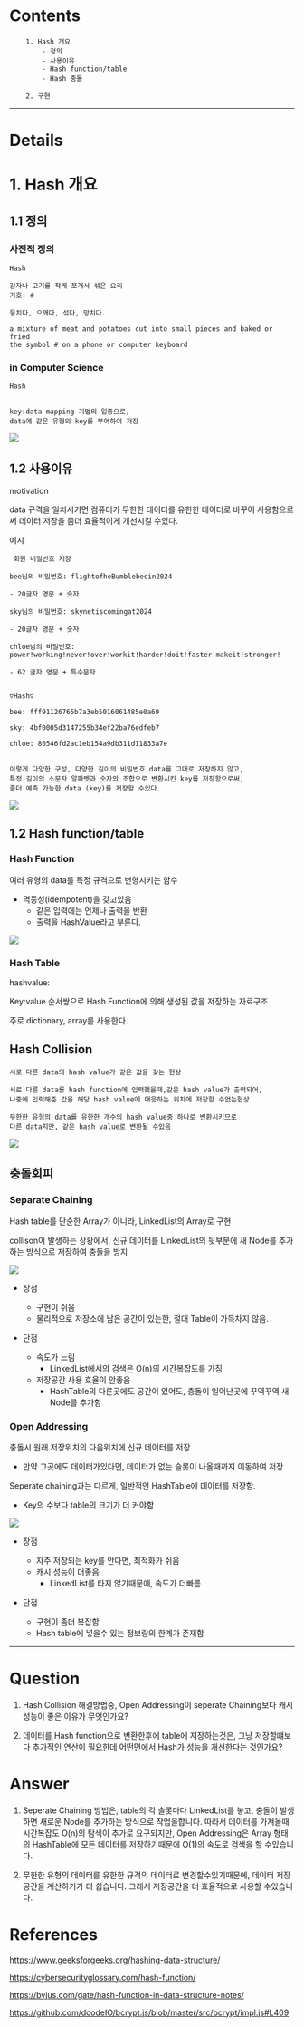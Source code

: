 # Contents

```
    1. Hash 개요
        - 정의
        - 사용이유
        - Hash function/table
        - Hash 충돌

    2. 구현
```

---

# Details

# 1. Hash 개요

## 1.1 정의

### 사전적 정의

```
Hash

감자나 고기를 작게 쪼개서 섞은 요리
기호: #

뭉치다, 으깨다, 섞다, 망치다.

a mixture of meat and potatoes cut into small pieces and baked or fried
the symbol # on a phone or computer keyboard
```

### in Computer Science

```
Hash


key:data mapping 기법의 일종으로,
data에 같은 유형의 key를 부여하여 저장

```

![](https://media.geeksforgeeks.org/wp-content/uploads/20200609180838/HashingDataStructure-min.png)

## 1.2 사용이유

motivation

data 규격을 일치시키면 컴퓨터가 무한한 데이터를 유한한 데이터로 바꾸어 사용함으로써
데이터 저장을 좀더 효율적이게 개선시킬 수있다.

예시

```
 회원 비밀번호 저장

bee님의 비밀번호: flightofheBumblebeein2024

- 20글자 영문 + 숫자

sky님의 비밀번호: skynetiscomingat2024

- 20글자 영문 + 숫자

chloe님의 비밀번호: power!working!never!over!workit!harder!doit!faster!makeit!stronger!

- 62 글자 영문 + 특수문자


▽Hash▽

bee: fff91126765b7a3eb5016061485e0a69

sky: 4bf0005d3147255b34ef22ba76edfeb7

chloe: 80546fd2ac1eb154a9db311d11833a7e


이렇게 다양한 구성, 다양한 길이의 비밀번호 data를 그대로 저장하지 않고,
특정 길이의 소문자 알파벳과 숫자의 조합으로 변환시킨 key를 저장함으로써,
좀더 예측 가능한 data (key)를 저장할 수있다.
```

![](https://media.geeksforgeeks.org/wp-content/uploads/20220701080941/ComponentsofHashing-660x342.png)

## 1.2 Hash function/table

### Hash Function

여러 유형의 data를 특정 규격으로 변형시키는 함수

- 멱등성(idempotent)을 갖고있음
  - 같은 입력에는 언제나 출력을 반환
  - 출력을 HashValue라고 부른다.

![](https://cybersecurityglossary.com/wp-content/uploads/2019/07/Hash-function.jpg)

### Hash Table

hashvalue:

Key:value 순서쌍으로
Hash Function에 의해 생성된 값을 저장하는 자료구조

주로 dictionary, array를 사용한다.

## Hash Collision

```
서로 다른 data의 hash value가 같은 값을 갖는 현상

서로 다른 data를 hash function에 입력했을때,같은 hash value가 출력되어,
나중에 입력해준 값을 해당 hash value에 대응하는 위치에 저장할 수없는현상

무한한 유형의 data를 유한한 개수의 hash value중 하나로 변환시키므로
다른 data지만, 같은 hash value로 변환될 수있음
```

![](https://media.geeksforgeeks.org/wp-content/cdn-uploads/20220706102035/Collision-in-Hashing.png)

## 충돌회피

### Separate Chaining

Hash table를 단순한 Array가 아니라, LinkedList의 Array로 구현

collison이 발생하는 상황에서, 신규 데이터를 LinkedList의 뒷부분에 새 Node를 추가하는 방식으로 저장하여 충돌을 방지

![](https://media.geeksforgeeks.org/wp-content/cdn-uploads/gq/2015/07/hashChaining1.png)

- 장점

  - 구현이 쉬움
  - 물리적으로 저장소에 남은 공간이 있는한, 절대 Table이 가득차지 않음.

- 단점

  - 속도가 느림
    - LinkedList에서의 검색은 O(n)의 시간복잡도를 가짐
  - 저장공간 사용 효율이 안좋음
    - HashTable의 다른곳에도 공간이 있어도, 충돌이 일어난곳에 꾸역꾸역 새 Node를 추가함

### Open Addressing

충돌시 원래 저장위치의 다음위치에 신규 데이터를 저장

- 만약 그곳에도 데이터가있다면, 데이터가 없는 슬롯이 나올때까지 이동하여 저장

Seperate chaining과는 다르게, 일반적인 HashTable에 데이터를 저장함.

- Key의 수보다 table의 크기가 더 커야함

![](https://media.geeksforgeeks.org/wp-content/cdn-uploads/gq/2015/08/openAddressing1.png)

- 장점

  - 자주 저장되는 key를 안다면, 최적화가 쉬움
  - 캐시 성능이 더좋음
    - LinkedList를 타지 않기때문에, 속도가 더빠름

- 단점
  - 구현이 좀더 복잡함
  - Hash table에 넣을수 있는 정보량의 한계가 존재함

---

# Question

1. Hash Collision 해결방법중, Open Addressing이 seperate Chaining보다 캐시 성능이 좋은 이유가 무엇인가요?

2. 데이터를 Hash function으로 변환한후에 table에 저장하는것은, 그냥 저장할떄보다 추가적인 연산이 필요한데
   어떤면에서 Hash가 성능을 개선한다는 것인가요?

# Answer

1. Seperate Chaining 방법은, table의 각 슬롯마다 LinkedList를 놓고,
   충돌이 발생하면 새로운 Node를 추가하는 방식으로 작업을합니다. 따라서 데이터를 가져올때
   시간복잡도 O(n)의 탐색이 추가로 요구되지만, Open Addressing은 Array 형태의 HashTable에 모든 데이터를 저장하기때문에
   O(1)의 속도로 검색을 할 수있습니다.

2. 무한한 유형의 데이터를 유한한 규격의 데이터로 변경할수있기때문에,
   데이터 저장공간을 계산하기가 더 쉽습니다. 그래서 저장공간을 더 효율적으로 사용할 수있습니다.

# References

https://www.geeksforgeeks.org/hashing-data-structure/

https://cybersecurityglossary.com/hash-function/

https://byjus.com/gate/hash-function-in-data-structure-notes/

https://github.com/dcodeIO/bcrypt.js/blob/master/src/bcrypt/impl.js#L409

```

```

